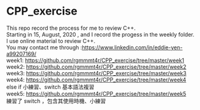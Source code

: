 # CPP_exercise
 This repo record the process for me to review C++.  
 Starting in  15, August, 2020 , and I record the progess in the weekly folder.  
 I use online material to review C++.  
 You may contact me through :https://www.linkedin.com/in/eddie-yen-a99207169/  
 week1: https://github.com/rgmmmt4r/CPP_exercise/tree/master/week1  
 week2: https://github.com/rgmmmt4r/CPP_exercise/tree/master/week2  
 week3: https://github.com/rgmmmt4r/CPP_exercise/tree/master/week3  
 week4: https://github.com/rgmmmt4r/CPP_exercise/tree/master/week4  
 else if 小練習、switch 基本語法複習  
 week5: https://github.com/rgmmmt4r/CPP_exercise/tree/master/week5   
 練習了 switch ，包含其使用時機、小練習  
 
 


